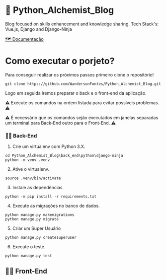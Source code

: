 # :mage: Python_Alchemist_Blog 
Blog focused on skills enhancement and knowledge sharing. Tech Stack's: Vue.js, Django and Django-Ninja

[:world_map: Documentação](https://lapis-request-c58.notion.site/Python-Alquimist-4e9bb6d297c042a984dae66bbeab0f6f)

# Como executar o porjeto?

Para conseguir realizar os próximos passos primeiro clone o repositório!
```console
git clone https://github.com/WandersonFontes/Python_Alchemist_Blog.git
```
Logo em seguida iremos preparar o back e o front-end da aplicação.

:warning: Execute os comandos na ordem listada para evitar possíveis problemas. :warning:

:warning: É necessário que os comandos sejão executados em janelas separadas um terminal para Back-End outro para o Front-End. :warning:


### :man_technologist: Back-End
1. Crie um virtualenv com Python 3.X.
```console
cd Python_Alchemist_Blog\back_end\python\django-ninja
python -m venv .venv
```
2. Ative o virtualenv.
```console
source .venv/bin/activate
```
3. Instale as dependências.
```console
python -m pip install -r requirements.txt
```
4. Execute as migrações no banco de dados.
```console
python manage.py makemigrations
python manage.py migrate
```
5. Criar um Super Usuário
```console
python manage.py createsuperuser
```
6. Execute o teste.
```console
python manage.py test
```

## :man_technologist: Front-End
